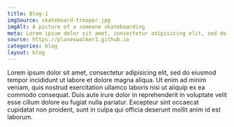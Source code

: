```yaml
---
title: Blog-1
imgSource: skateboard-trooper.jpg
imgAlt: A picture of a someone skateboarding
meta: Lorem ipsum dolor sit amet, consectetur adipisicing elit, sed do eiusmod tempor incididunt ut labore et dolore magna aliqua.
source: https://planeswalker1.github.io
categories: blog
layout: blog
---
```


Lorem ipsum dolor sit amet, consectetur adipisicing elit, sed do eiusmod tempor incididunt ut labore et dolore magna aliqua. Ut enim ad minim veniam, quis nostrud exercitation ullamco laboris nisi ut aliquip ex ea commodo consequat. Duis aute irure dolor in reprehenderit in voluptate velit esse cillum dolore eu fugiat nulla pariatur. Excepteur sint occaecat cupidatat non proident, sunt in culpa qui officia deserunt mollit anim id est laborum.
